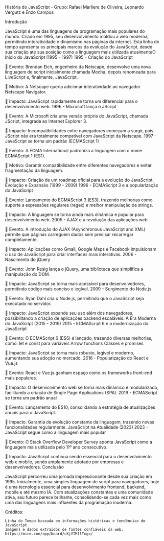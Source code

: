 História do JavaScript - Grupo: Rafael Marliere de Oliveira, Leonardo Vergutz e Enzo Campos

Introdução

JavaScript é uma das linguagens de programação mais populares do mundo. Criado em 1995, seu desenvolvimento moldou a web moderna, permitindo interatividade e dinamismo nas páginas da internet. Esta linha do tempo apresenta os principais marcos da evolução do JavaScript, desde sua criação até sua posição como a linguagem mais utilizada atualmenteO Início do JavaScript (1995 - 1997)
1995 - Criação do JavaScript

🔹 Evento: Brendan Eich, engenheiro da Netscape, desenvolve uma nova linguagem de script inicialmente chamada Mocha, depois renomeada para LiveScript e, finalmente, JavaScript.

🔹 Motivo: A Netscape queria adicionar interatividade ao navegador Netscape Navigator.

🔹 Impacto: JavaScript rapidamente se torna um diferencial para o desenvolvimento web.
1996 - Microsoft lança o JScript

🔹 Evento: A Microsoft cria uma versão própria do JavaScript, chamada JScript, integrada ao Internet Explorer 3.

🔹 Impacto: Incompatibilidades entre navegadores começam a surgir, pois JScript não era totalmente compatível com JavaScript da Netscape.
1997 - JavaScript se torna um padrão (ECMAScript 1)

🔹 Evento: A ECMA International padroniza a linguagem com o nome ECMAScript 1 (ES1).

🔹 Motivo: Garantir compatibilidade entre diferentes navegadores e evitar fragmentação da linguagem.

🔹 Impacto: Criação de um roadmap oficial para a evolução do JavaScript.
Evolução e Expansão (1999 - 2009)
1999 - ECMAScript 3 e a popularização do JavaScript

🔹 Evento: Lançamento do ECMAScript 3 (ES3), trazendo melhorias como suporte a expressões regulares (regex) e melhor manipulação de strings.

🔹 Impacto: A linguagem se torna ainda mais dinâmica e popular para desenvolvimento web.
2005 - AJAX e a revolução das aplicações web

🔹 Evento: A introdução do AJAX (Asynchronous JavaScript and XML) permite que páginas carreguem dados sem precisar recarregar completamente.

🔹 Impacto: Aplicações como Gmail, Google Maps e Facebook impulsionam o uso de JavaScript para criar interfaces mais interativas.
2006 - Nascimento do jQuery

🔹 Evento: John Resig lança o jQuery, uma biblioteca que simplifica a manipulação do DOM.

🔹 Impacto: JavaScript se torna mais acessível para desenvolvedores, permitindo código mais conciso e legível.
2009 - Surgimento do Node.js

🔹 Evento: Ryan Dahl cria o Node.js, permitindo que o JavaScript seja executado no servidor.

🔹 Impacto: JavaScript expande seu uso além dos navegadores, possibilitando a criação de aplicações backend escaláveis.
A Era Moderna do JavaScript (2015 - 2019)
2015 - ECMAScript 6 e a modernização do JavaScript

🔹 Evento: O ECMAScript 6 (ES6) é lançado, trazendo diversas melhorias, como:
let e const para variáveis
Arrow functions
Classes e promises

🔹 Impacto: JavaScript se torna mais robusto, legível e moderno, aumentando sua adoção no mercado.
2016 - Popularização do React e Vue.js

🔹 Evento: React e Vue.js ganham espaço como os frameworks front-end mais populares.

🔹 Impacto: O desenvolvimento web se torna mais dinâmico e modularizado, facilitando a criação de Single Page Applications (SPA).
2019 - ECMAScript se torna um padrão anual

🔹 Evento: Lançamento do ES10, consolidando a estratégia de atualizações anuais para o JavaScript.

🔹 Impacto: Garantia de evolução constante da linguagem, trazendo novas funcionalidades regularmente.
JavaScript na Atualidade (2023)
2023 - JavaScript segue como a linguagem mais popular

🔹 Evento: O Stack Overflow Developer Survey aponta JavaScript como a linguagem mais utilizada pelo 11º ano consecutivo.

🔹 Impacto: JavaScript continua sendo essencial para o desenvolvimento web e mobile, sendo amplamente adotado por empresas e desenvolvedores.
Conclusão

JavaScript percorreu uma jornada impressionante desde sua criação em 1995. Inicialmente, uma simples linguagem de script para navegadores, hoje é uma tecnologia essencial para desenvolvimento frontend, backend, mobile e até mesmo IA. Com atualizações constantes e uma comunidade ativa, seu futuro parece brilhante, consolidando-se cada vez mais como uma das linguagens mais influentes da programação moderna.

Créditos:

    Linha do Tempo baseada em informações históricas e tendências do JavaScript.
    Imagens e dados extraídos de fontes confiáveis da web.
    https://miro.com/app/board/uXjVIMllTog=/

